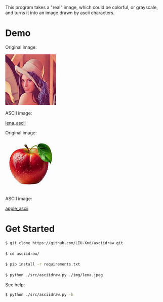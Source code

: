 This program takes a "real" image, which could be
colorful, or grayscale, and turns it into an
image drawn by ascii characters.

# Demo

Original image:

![lena](img/lena.jpeg)

ASCII image:

[lena_ascii](img/lena.ascii.txt)

Original image:

![apple](img/apple.jpeg)

ASCII image:

[apple_ascii](img/apple.ascii.txt)

# Get Started

```Bash
$ git clone https://github.com/LIU-Xnd/asciidraw.git

$ cd asciidraw/

$ pip install -r requirements.txt

$ python ./src/asciidraw.py ./img/lena.jpeg
```

See help:

```Bash
$ python ./src/asciidraw.py -h
```